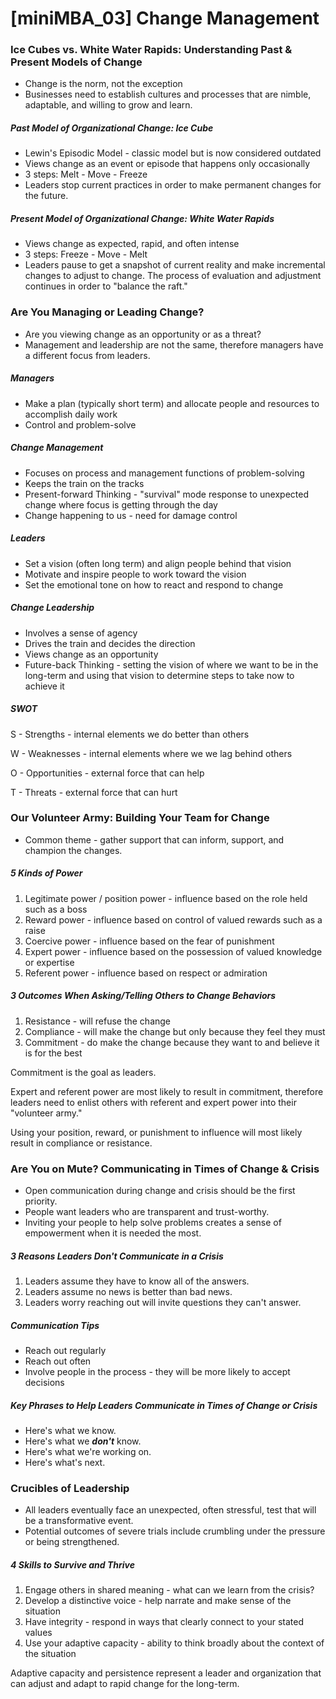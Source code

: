 # [miniMBA_03] Change Management

### Ice Cubes vs. White Water Rapids: Understanding Past & Present Models of Change



- Change is the norm, not the exception
- Businesses need to establish cultures and processes that are nimble, adaptable, and willing to grow and learn.

##### Past Model of Organizational Change: Ice Cube

- Lewin's Episodic Model - classic model but is now considered outdated
- Views change as an event or episode that happens only occasionally
- 3 steps: Melt - Move - Freeze
- Leaders stop current practices in order to make permanent changes for the future.



##### Present Model of Organizational Change: White Water Rapids

- Views change as expected, rapid, and often intense
- 3 steps: Freeze - Move - Melt 
- Leaders pause to get a snapshot of current reality and make incremental changes to adjust to change. The process of evaluation and adjustment continues in order to "balance the raft."



### Are You Managing or Leading Change?

- Are you viewing change as an opportunity or as a threat?
- Management and leadership are not the same, therefore managers have a different focus from leaders.

##### Managers

- Make a plan (typically short term) and allocate people and resources to accomplish daily work
- Control and problem-solve

##### Change Management

- Focuses on process and management functions of problem-solving
- Keeps the train on the tracks
- Present-forward Thinking - "survival" mode response to unexpected change where focus is getting through the day
- Change happening to us - need for damage control

##### Leaders

- Set a vision (often long term) and align people behind that vision
- Motivate and inspire people to work toward the vision
- Set the emotional tone on how to react and respond to change

##### Change Leadership

- Involves a sense of agency
- Drives the train and decides the direction
- Views change as an opportunity
- Future-back Thinking - setting the vision of where we want to be in the long-term and using that vision to determine steps to take now to achieve it

##### SWOT

S - Strengths - internal elements we do better than others

W - Weaknesses - internal elements where we we lag behind others

O - Opportunities - external force that can help

T - Threats - external force that can hurt

### Our Volunteer Army: Building Your Team for Change

- Common theme - gather support that can inform, support, and champion the changes.

##### 5 Kinds of Power

1. Legitimate power / position power - influence based on the role held such as a boss
2. Reward power - influence based on control of valued rewards such as a raise
3. Coercive power - influence based on the fear of punishment
4. Expert power - influence based on the possession of valued knowledge or expertise
5. Referent power - influence based on respect or admiration

##### 3 Outcomes When Asking/Telling Others to Change Behaviors

1. Resistance - will refuse the change
2. Compliance - will make the change but only because they feel they must
3. Commitment - do make the change because they want to and believe it is for the best 



Commitment is the goal as leaders.

Expert and referent power are most likely to result in commitment, therefore leaders need to enlist others with referent and expert power into their "volunteer army."

Using your position, reward, or punishment to influence will most likely result in compliance or resistance.



### Are You on Mute? Communicating in Times of Change & Crisis

- Open communication during change and crisis should be the first priority.
- People want leaders who are transparent and trust-worthy.
- Inviting your people to help solve problems creates a sense of empowerment when it is needed the most.



##### 3 Reasons Leaders Don't Communicate in a Crisis

1. Leaders assume they have to know all of the answers.
2. Leaders assume no news is better than bad news.
3. Leaders worry reaching out will invite questions they can't answer.

##### Communication Tips

- Reach out regularly
- Reach out often
- Involve people in the process - they will be more likely to accept decisions

##### Key Phrases to Help Leaders Communicate in Times of Change or Crisis

- Here's what we know. 
- Here's what we ***don't*** know.
- Here's what we're working on.
- Here's what's next.



### Crucibles of Leadership

- All leaders eventually face an unexpected, often stressful, test that will be a transformative event.
- Potential outcomes of severe trials include crumbling under the pressure or being strengthened.

##### 4 Skills to Survive and Thrive

1. Engage others in shared meaning - what can we learn from the crisis?
2. Develop a distinctive voice - help narrate and make sense of the situation 
3. Have integrity - respond in ways that clearly connect to your stated values
4. Use your adaptive capacity - ability to think broadly about the context of the situation

Adaptive capacity and persistence represent a leader and organization that can adjust and adapt to rapid change for the long-term. 